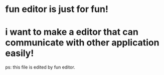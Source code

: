 # fun editor is just for fun!
# i want to make a editor that can communicate with other application easily!

ps: this file is edited by fun editor.
